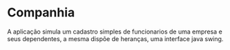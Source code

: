 # Companhia

A aplicação simula um cadastro simples de funcionarios de uma empresa e seus dependentes, a mesma dispõe de heranças, uma interface java swing.
